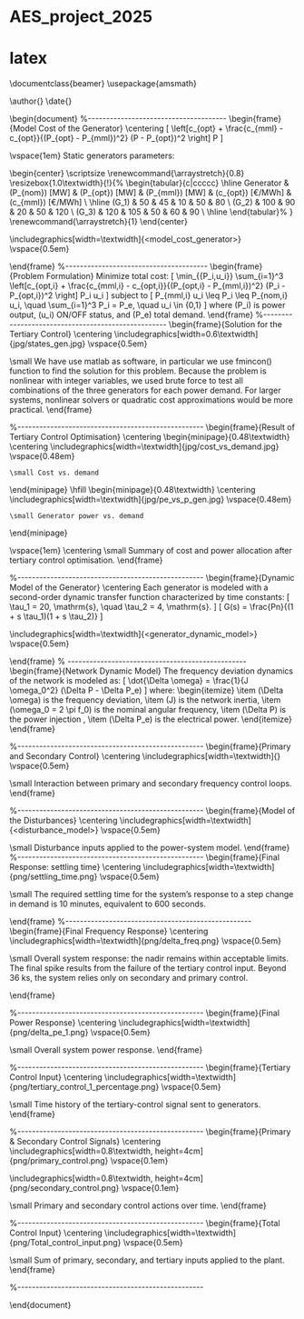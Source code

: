 # AES_project_2025
# latex 
\documentclass{beamer}
\usepackage{amsmath}

\author{}
\date{}

\begin{document}
%--------------------------------------
\begin{frame}{Model Cost of the Generator}
\centering
\[
\left[c_{opt} + \frac{c_{mml} - c_{opt}}{(P_{opt} - P_{mml})^2} (P - P_{opt})^2 \right] P
\]

\vspace{1em}
Static generators parameters:

\begin{center}
\scriptsize
\renewcommand{\arraystretch}{0.8}
\resizebox{1.0\textwidth}{!}{%
\begin{tabular}{c|ccccc}
\hline
Generator & \(P_{nom}\) [MW] & \(P_{opt}\) [MW] & \(P_{mml}\) [MW] & \(c_{opt}\) [€/MWh] & \(c_{mml}\) [€/MWh] \\
\hline
\(G_1\) & 50 & 45 & 10 & 50 & 80 \\
\(G_2\) & 100 & 90 & 20 & 50 & 120 \\
\(G_3\) & 120 & 105 & 50 & 60 & 90 \\
\hline
\end{tabular}%
}
\renewcommand{\arraystretch}{1}
\end{center}




\includegraphics[width=\textwidth]{<model_cost_generator>}
\vspace{0.5em}

\end{frame}
%---------------------------------------
\begin{frame}{Problem Formulation}
Minimize total cost:
\[
\min_{\{P_i,u_i\}} \sum_{i=1}^3 \left[c_{opt,i} + \frac{c_{mml,i} - c_{opt,i}}{(P_{opt,i} - P_{mml,i})^2} (P_i - P_{opt,i})^2 \right] P_i u_i
\]
subject to
\[
P_{mml,i} u_i \leq P_i \leq P_{nom,i} u_i, \quad \sum_{i=1}^3 P_i = P_e, \quad u_i \in \{0,1\}
\]
where \(P_i\) is power output, \(u_i\) ON/OFF status, and \(P_e\) total demand.
\end{frame}
%---------------------------------------------------
\begin{frame}{Solution for the Tertiary Control}
\centering
\includegraphics[width=0.6\textwidth]{jpg/states_gen.jpg}
\vspace{0.5em}

\small We have use matlab as software, in particular we use fmincon() function to find the solution for this problem.
Because the problem is nonlinear with integer variables, we used brute force to test all combinations of the three generators for each power demand. For larger systems, nonlinear solvers or quadratic cost approximations would be more practical.
\end{frame}

%---------------------------------------------------
\begin{frame}{Result of Tertiary Control Optimisation}
\centering
\begin{minipage}{0.48\textwidth}
    \centering
    \includegraphics[width=\textwidth]{jpg/cost_vs_demand.jpg}
    \vspace{0.48em}
    
    \small Cost vs. demand
\end{minipage}
\hfill
\begin{minipage}{0.48\textwidth}
    \centering
    \includegraphics[width=\textwidth]{jpg/pe_vs_p_gen.jpg}
    \vspace{0.48em}
    
    \small Generator power vs. demand
\end{minipage}

\vspace{1em}
\centering
\small Summary of cost and power allocation after tertiary control optimisation.
\end{frame}

%---------------------------------------------------
\begin{frame}{Dynamic Model of the Generator}
\centering
 Each generator is modeled with a second-order dynamic transfer function characterized by time constants:
\[
\tau_1 = 20\, \mathrm{s}, \quad \tau_2 = 4\, \mathrm{s}.
\]
\[
G(s) = \frac{Pn}{(1 + s \tau_1)(1 + s \tau_2)}
\]

\includegraphics[width=\textwidth]{<generator_dynamic_model>}
\vspace{0.5em}

\end{frame}
% -------------------------------------------------
\begin{frame}{Network Dynamic Model}
The frequency deviation dynamics of the network is modeled as:
\[
\dot{\Delta \omega} = \frac{1}{J \omega_0^2} (\Delta P - \Delta P_e)
\]
where:
\begin{itemize}
  \item \(\Delta \omega\) is the frequency deviation,
  \item \(J\) is the network inertia,
  \item \(\omega_0 = 2 \pi f_0\) is the nominal angular frequency,
  \item \(\Delta P\) is the power injection ,
  \item \(\Delta P_e\) is the electrical power.
\end{itemize}
\end{frame}

%---------------------------------------------------
\begin{frame}{Primary and Secondary Control}
\centering
\includegraphics[width=\textwidth]{}
\vspace{0.5em}

\small Interaction between primary and secondary frequency control loops.
\end{frame}

%---------------------------------------------------
\begin{frame}{Model of the Disturbances}
\centering
\includegraphics[width=\textwidth]{<disturbance_model>}
\vspace{0.5em}

\small Disturbance inputs applied to the power-system model.
\end{frame}
%---------------------------------------------------
\begin{frame}{Final Response: settling time}
\centering
\includegraphics[width=\textwidth]{png/settling_time.png}
\vspace{0.5em}

\small The required settling time for the system’s response to a step change in demand is 10 minutes, equivalent to 600 seconds.


\end{frame}
%---------------------------------------------------
\begin{frame}{Final Frequency Response}
\centering
\includegraphics[width=\textwidth]{png/delta_freq.png}
\vspace{0.5em}

\small Overall system response: the nadir remains within acceptable limits. The final spike results from the failure of the tertiary control input. Beyond 36 ks, the system relies only on secondary and primary control.


\end{frame}

%---------------------------------------------------
\begin{frame}{Final Power Response}
\centering
\includegraphics[width=\textwidth]{png/delta_pe_1.png}
\vspace{0.5em}

\small Overall system power response.
\end{frame}

%---------------------------------------------------
\begin{frame}{Tertiary Control Input}
\centering
\includegraphics[width=\textwidth]{png/tertiary_control_1_percentage.png}
\vspace{0.5em}

\small Time history of the tertiary-control signal sent to generators.
\end{frame}

%---------------------------------------------------
\begin{frame}{Primary \& Secondary Control Signals}
\centering
\includegraphics[width=0.8\textwidth, height=4cm]{png/primary_control.png}
\vspace{0.1em}

\includegraphics[width=0.8\textwidth, height=4cm]{png/secondary_control.png}
\vspace{0.1em}

\small Primary and secondary control actions over time.
\end{frame}

%---------------------------------------------------
\begin{frame}{Total Control Input}
\centering
\includegraphics[width=\textwidth]{png/Total_control_input.png}
\vspace{0.5em}

\small Sum of primary, secondary, and tertiary inputs applied to the plant.
\end{frame}

%---------------------------------------------------

\end{document}

